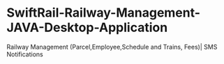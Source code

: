 # SwiftRail-Railway-Management-JAVA-Desktop-Application
Railway Management (Parcel,Employee,Schedule and Trains, Fees)| SMS Notifications
